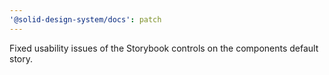 ```yaml
---
'@solid-design-system/docs': patch
---
```


Fixed usability issues of the Storybook controls on the components default story.
